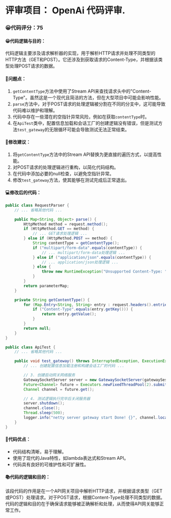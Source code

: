 # 评审项目： OpenAi 代码评审.
### 😀代码评分：75
#### 😀代码逻辑与目的：
代码逻辑主要涉及请求解析器的实现，用于解析HTTP请求并处理不同类型的HTTP方法（GET和POST）。它还涉及到获取请求的Content-Type，并根据该类型处理POST请求的数据。
#### 🎯问题点：
1. `getContentType`方法中使用了Stream API来查找请求头中的"Content-Type"。虽然这是一个现代且简洁的方法，但在大型项目中可能会影响性能。
2. `parse`方法中，对于POST请求的处理逻辑被分割在不同的分支中，这可能导致代码难以维护和理解。
3. 代码中存在一些潜在的空指针异常风险，例如在获取`contentType`时。
4. 在`ApiTest`类中，配置信息加载和会话工厂的创建逻辑没有错误，但是测试方法`test_gateway`的无限循环可能会导致测试无法正常结束。
#### 🎯修改建议：
1. 将`getContentType`方法中的Stream API替换为更直接的遍历方式，以提高性能。
2. 对POST请求的处理逻辑进行重构，以简化代码结构。
3. 在代码中添加必要的null检查，以避免空指针异常。
4. 修改`test_gateway`方法，使其能够在测试完成后正常退出。
#### 💻修改后的代码：
```java
public class RequestParser {
    // ... 省略其他代码 ...

    public Map<String, Object> parse() {
        HttpMethod method = request.method();
        if (HttpMethod.GET == method) {
            // ... GET请求处理逻辑 ...
        } else if (HttpMethod.POST == method) {
            String contentType = getContentType();
            if ("multipart/form-data".equals(contentType)) {
                // ... multipart/form-data处理逻辑 ...
            } else if ("application/json".equals(contentType)) {
                // ... application/json处理逻辑 ...
            } else {
                throw new RuntimeException("Unsupported Content-Type: " + contentType);
            }
        }
        return parameterMap;
    }

    private String getContentType() {
        for (Map.Entry<String, String> entry : request.headers().entries()) {
            if ("Content-Type".equals(entry.getKey())) {
                return entry.getValue();
            }
        }
        return null;
    }
}

public class ApiTest {
    // ... 省略其他代码 ...

    public void test_gateway() throws InterruptedException, ExecutionException {
        // ... 创建配置信息加载注册和构建会话工厂的代码 ...

        // 3. 创建启动网关网络服务
        GatewaySocketServer server = new GatewaySocketServer(gatewaySessionFactory);
        Future<Channel> future = Executors.newFixedThreadPool(2).submit(server);
        Channel channel = future.get();

        // 4. 测试逻辑执行完毕后关闭服务器
        server.shutdown();
        channel.close();
        Thread.sleep(500);
        logger.info("netty server gateway start Done! {}", channel.localAddress());
    }
}
```
#### 🌟代码优点：
- 代码结构清晰，易于理解。
- 使用了现代的Java特性，如lambda表达式和Stream API。
- 代码具有良好的可维护性和可扩展性。

#### 📚代码的逻辑和目的：
该段代码的作用是在一个API网关项目中解析HTTP请求，并根据请求类型（GET或POST）处理请求。对于POST请求，根据Content-Type处理不同类型的数据。代码的逻辑和目的在于确保请求能够被正确解析和处理，从而使得API网关能够正常工作。